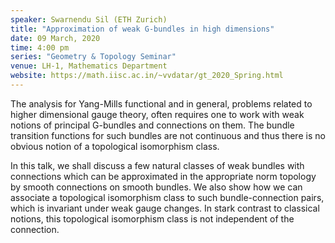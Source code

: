 ```yaml
---
speaker: Swarnendu Sil (ETH Zurich)
title: "Approximation of weak G-bundles in high dimensions"
date: 09 March, 2020
time: 4:00 pm
series: "Geometry & Topology Seminar"
venue: LH-1, Mathematics Department
website: https://math.iisc.ac.in/~vvdatar/gt_2020_Spring.html
---
```


The analysis for Yang-Mills functional and in general, problems related to higher dimensional gauge theory, 
often requires one to work with weak notions of principal G-bundles and connections on them. The bundle transition 
functions for such bundles are not continuous and thus there is no obvious notion of a topological isomorphism class. 

In this talk, we shall discuss a few natural classes of weak bundles with connections which can be approximated in 
the appropriate norm topology by smooth connections on smooth bundles. We also show how we can associate a topological 
isomorphism class to such bundle-connection pairs, which is invariant under weak gauge changes. In stark contrast 
to classical notions, this topological isomorphism class is not independent of the connection. 
